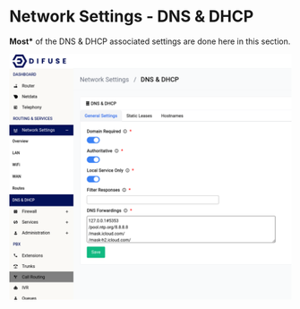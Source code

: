 # Network Settings - DNS & DHCP

<b>Most*</b> of the DNS & DHCP associated settings are done here in this section.

<a data-fancybox data-src="./dns-dhcp/img/0.png" data-caption="Network Settings - DNS & DHCP">
  <img src="./dns-dhcp/img/0.png" />
</a>